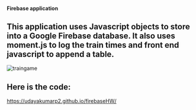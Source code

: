 #### Firebase application
## This application uses Javascript objects to store into a Google Firebase database. It also uses moment.js to log the train times and front end javascript to append a table.  
![traingame](https://user-images.githubusercontent.com/31020465/41064966-1c062c44-69ab-11e8-8c59-8da069e59940.png)

## Here is the code: 
https://udayakumarp2.github.io/firebaseHW/

